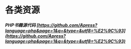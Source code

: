 # 各类资源

##### PHP书籍源代码  [https://github.com/Apress?language=php&page=1&q=&type=&utf8=%E2%9C%93](https://github.com/Apress?language=php&page=1&q=&type=&utf8=%E2%9C%93)
